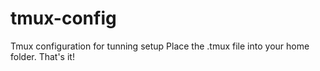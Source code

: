 # tmux-config
Tmux configuration for tunning setup
Place the .tmux file into your home folder. 
That's it!
